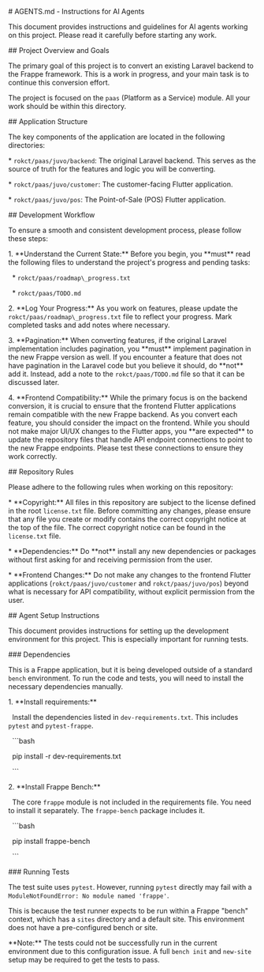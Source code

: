 \# AGENTS.md - Instructions for AI Agents



This document provides instructions and guidelines for AI agents working on this project. Please read it carefully before starting any work.



\## Project Overview and Goals



The primary goal of this project is to convert an existing Laravel backend to the Frappe framework. This is a work in progress, and your main task is to continue this conversion effort.



The project is focused on the `paas` (Platform as a Service) module. All your work should be within this directory.



\## Application Structure



The key components of the application are located in the following directories:



\*   `rokct/paas/juvo/backend`: The original Laravel backend. This serves as the source of truth for the features and logic you will be converting.

\*   `rokct/paas/juvo/customer`: The customer-facing Flutter application.

\*   `rokct/paas/juvo/pos`: The Point-of-Sale (POS) Flutter application.



\## Development Workflow



To ensure a smooth and consistent development process, please follow these steps:



1\.  \*\*Understand the Current State:\*\* Before you begin, you \*\*must\*\* read the following files to understand the project's progress and pending tasks:

&nbsp;   \*   `rokct/paas/roadmap\_progress.txt`

&nbsp;   \*   `rokct/paas/TODO.md`



2\.  \*\*Log Your Progress:\*\* As you work on features, please update the `rokct/paas/roadmap\_progress.txt` file to reflect your progress. Mark completed tasks and add notes where necessary.



3\.  \*\*Pagination:\*\* When converting features, if the original Laravel implementation includes pagination, you \*\*must\*\* implement pagination in the new Frappe version as well. If you encounter a feature that does not have pagination in the Laravel code but you believe it should, do \*\*not\*\* add it. Instead, add a note to the `rokct/paas/TODO.md` file so that it can be discussed later.



4\.  \*\*Frontend Compatibility:\*\* While the primary focus is on the backend conversion, it is crucial to ensure that the frontend Flutter applications remain compatible with the new Frappe backend. As you convert each feature, you should consider the impact on the frontend. While you should not make major UI/UX changes to the Flutter apps, you \*\*are expected\*\* to update the repository files that handle API endpoint connections to point to the new Frappe endpoints. Please test these connections to ensure they work correctly.



\## Repository Rules



Please adhere to the following rules when working on this repository:



\*   \*\*Copyright:\*\* All files in this repository are subject to the license defined in the root `license.txt` file. Before committing any changes, please ensure that any file you create or modify contains the correct copyright notice at the top of the file. The correct copyright notice can be found in the `license.txt` file.



\*   \*\*Dependencies:\*\* Do \*\*not\*\* install any new dependencies or packages without first asking for and receiving permission from the user.



\*   \*\*Frontend Changes:\*\* Do not make any changes to the frontend Flutter applications (`rokct/paas/juvo/customer` and `rokct/paas/juvo/pos`) beyond what is necessary for API compatibility, without explicit permission from the user.



\## Agent Setup Instructions



This document provides instructions for setting up the development environment for this project. This is especially important for running tests.



\### Dependencies



This is a Frappe application, but it is being developed outside of a standard `bench` environment. To run the code and tests, you will need to install the necessary dependencies manually.



1\.  \*\*Install requirements:\*\*

&nbsp;   Install the dependencies listed in `dev-requirements.txt`. This includes `pytest` and `pytest-frappe`.

&nbsp;   ```bash

&nbsp;   pip install -r dev-requirements.txt

&nbsp;   ```



2\.  \*\*Install Frappe Bench:\*\*

&nbsp;   The core `frappe` module is not included in the requirements file. You need to install it separately. The `frappe-bench` package includes it.

&nbsp;   ```bash

&nbsp;   pip install frappe-bench

&nbsp;   ```



\### Running Tests



The test suite uses `pytest`. However, running `pytest` directly may fail with a `ModuleNotFoundError: No module named 'frappe'`.



This is because the test runner expects to be run within a Frappe "bench" context, which has a `sites` directory and a default site. This environment does not have a pre-configured bench or site.



\*\*Note:\*\* The tests could not be successfully run in the current environment due to this configuration issue. A full `bench init` and `new-site` setup may be required to get the tests to pass.



